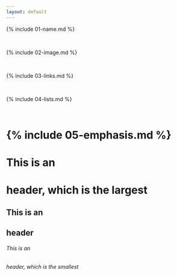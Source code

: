 ```yaml
---
layout: default
---
```



{% include 01-name.md %}

<br>

{% include 02-image.md %}

<br>

{% include 03-links.md %}

<br>

{% include 04-lists.md %}

<br>

{% include 05-emphasis.md %}
=======
# This is an <h1> header, which is the largest
## This is an <h2> header
###### This is an <h6> header, which is the smallest

